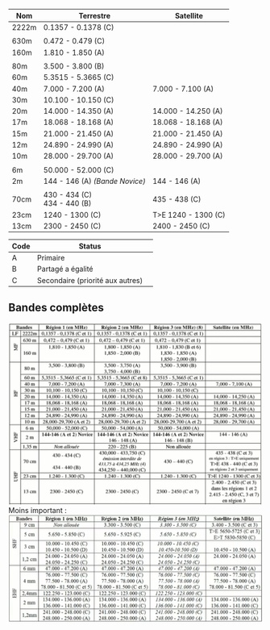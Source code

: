 | Nom   | Terrestre                      | Satellite           |
| ----- | ------------------------------ | ------------------- |
| 2222m | 0.1357 - 0.1378 (C)            |                     |
|       |                                |                     |
| 630m  | 0.472 - 0.479 (C)              |                     |
| 160m  | 1.810 - 1.850 (A)              |                     |
|       |                                |                     |
| 80m   | 3.500 - 3.800 (B)              |                     |
| 60m   | 5.3515 - 5.3665 (C)            |                     |
| 40m   | 7.000 - 7.200 (A)              | 7.000 - 7.100 (A)   |
| 30m   | 10.100 - 10.150 (C)            |                     |
| 20m   | 14.000 - 14.350 (A)            | 14.000 - 14.250 (A) |
| 17m   | 18.068 - 18.168 (A)            | 18.068 - 18.168 (A) |
| 15m   | 21.000 - 21.450 (A)            | 21.000 - 21.450 (A) |
| 12m   | 24.890 - 24.990 (A)            | 24.890 - 24.990 (A) |
| 10m   | 28.000 - 29.700 (A)            | 28.000 - 29.700 (A) |
|       |                                |                     |
| 6m    | 50.000 - 52.000 (C)            |                     |
| 2m    | 144 - 146 (A) *(Bande Novice)* | 144 - 146 (A)       |
|       |                                |                     |
| 70cm  | 430 - 434 (C)<br>434 - 440 (B) | 435 - 438 (C)       |
| 23cm  | 1240 - 1300 (C)                | T>E 1240 - 1300 (C) |
| 13cm  | 2300 - 2450 (C)                | 2400 - 2450 (C)     |

| Code | Status                           |     |
| ---- | -------------------------------- | --- |
| A    | Primaire                         |     |
| B    | Partagé a égalité                |     |
| C    | Secondaire (priorité aux autres) |     |


## Bandes complètes

![Image bande 1](../assets/bandes.png)
Moins important :
![Image bande 2](../assets/bandes2.png)